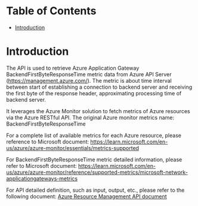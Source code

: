 # Table of Contents
- [Introduction](#introduction)


# Introduction <a name="introduction"></a>
The API is used to retrieve Azure Application Gateway BackendFirstByteResponseTime metric data from Azure API Server (https://management.azure.com/). The metric is about time interval between start of establishing a connection to backend server and receiving the first byte of the response header, approximating processing time of backend server. 



It leverages the Azure Monitor solution to fetch metrics of Azure resources via the Azure RESTful API. The original Azure monitor metrics name: BackendFirstByteResponseTime



For a complete list of available metrics for each Azure resource, please reference to Microsoft document: https://learn.microsoft.com/en-us/azure/azure-monitor/essentials/metrics-supported

For BackendFirstByteResponseTime metric detailed information, please refer to Microsoft document: https://learn.microsoft.com/en-us/azure/azure-monitor/reference/supported-metrics/microsoft-network-applicationgateways-metrics

For API detailed definition, such as input, output, etc., please refer to the following document:
[Azure Resource Management API document](https://learn.microsoft.com/en-us/rest/api/monitor/metrics/list?view=rest-monitor-2023-10-01&tabs=HTTP)
